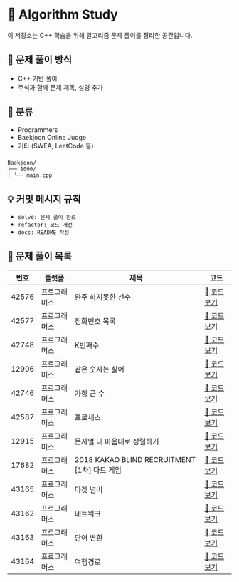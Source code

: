 # 📘 Algorithm Study

이 저장소는 C++ 학습을 위해 알고리즘 문제 풀이를 정리한 공간입니다.
## 📝 문제 풀이 방식

- C++ 기반 풀이
- 주석과 함께 문제 제목, 설명 추가


## 📂 분류

- Programmers
- Baekjoon Online Judge
- 기타 (SWEA, LeetCode 등)
###
```
Baekjoon/
├── 1000/
│ └── main.cpp
```

## 💡 커밋 메시지 규칙

- `solve: 문제 풀이 완료`
- `refactor: 코드 개선`
- `docs: README 작성`

## 📄 문제 풀이 목록

| 번호 | 플랫폼 | 제목 | 코드 |
|------|--------|------|------|
| 42576 | 프로그래머스 | 완주 하지못한 선수 | [🔗 코드 보기](./Programmers/42576/main.cpp) |
| 42577 | 프로그래머스 | 전화번호 목록 | [🔗 코드 보기](./Programmers/42577/main.cpp) |
| 42748 | 프로그래머스 | K번째수 | [🔗 코드 보기](./Programmers/42748/main.cpp) |
| 12906 | 프로그래머스 | 같은 숫자는 싫어 | [🔗 코드 보기](./Programmers/12906/main.cpp) |
| 42746 | 프로그래머스 | 가장 큰 수 | [🔗 코드 보기](./Programmers/42746/main.cpp) |
| 42587 | 프로그래머스 | 프로세스 | [🔗 코드 보기](./Programmers/42587/main.cpp) |
| 12915 | 프로그래머스 | 문자열 내 마음대로 정렬하기 | [🔗 코드 보기](./Programmers/12915/main.cpp) |
| 17682 | 프로그래머스 | 2018 KAKAO BLIND RECRUITMENT [1차] 다트 게임 | [🔗 코드 보기](./Programmers/17682/main.cpp) |
| 43165 | 프로그래머스 | 타겟 넘버 | [🔗 코드 보기](./Programmers/0/43165.cpp) |
| 43162 | 프로그래머스 | 네트워크 | [🔗 코드 보기](./Programmers/43162/main.cpp) |
| 43163 | 프로그래머스 | 단어 변환 | [🔗 코드 보기](./Programmers/43163/main.cpp) |
| 43164 | 프로그래머스 | 여행경로 | [🔗 코드 보기](./Programmers/43164/main.cpp) |


<!--
| 0 | 프로그래머스 | 제목 | [🔗 코드 보기](./Programmers/0/main.cpp) |